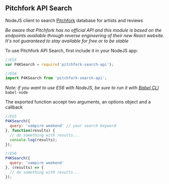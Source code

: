 ## Pitchfork API Search
NodeJS client to search [Pitchfork](http://pitchfork.com) database for artists and reviews

*Be aware that Pitchfork has no official API and this module is based on the endpoints available through reverse engineering of their new React website. It's not guaranteed to stay available for free or to be stable*

To use Pitchfork API Search, first include it in your NodeJS app:

```javascript
//ES5
var P4KSearch = require('pitchfork-search-api');

//ES6
import P4KSearch from 'pitchfork-search-api';
```
*Note: if you want to use ES6 with NodeJS, be sure to run it with [Babel CLI](https://babeljs.io/docs/usage/cli/#babel-node)* `babel-node`

The exported function accept two arguments, an options object and a callback

```javascript
//ES5
P4KSearch({
  query: 'vampire weekend' // your search keyword
}, function(results) {
  // do something with results...
  console.log(results);
});

//ES6
P4KSearch({
  query: 'vampire weekend'
}, (results) => {
  // do something with results...
});
```
